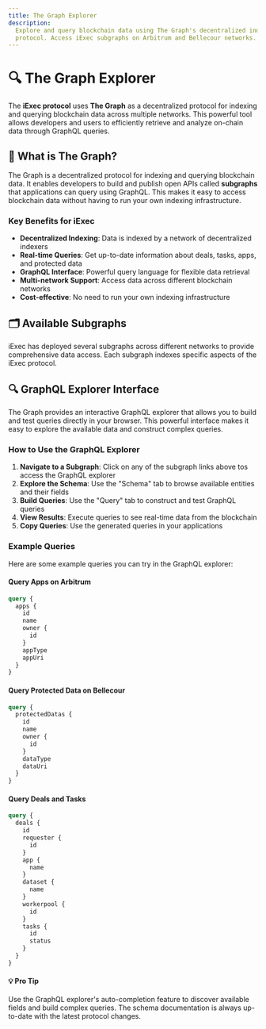 ```yaml
---
title: The Graph Explorer
description:
  Explore and query blockchain data using The Graph's decentralized indexing
  protocol. Access iExec subgraphs on Arbitrum and Bellecour networks.
---
```


# 🔍 The Graph Explorer

The **iExec protocol** uses **The Graph** as a decentralized protocol for
indexing and querying blockchain data across multiple networks. This powerful
tool allows developers and users to efficiently retrieve and analyze on-chain
data through GraphQL queries.

<ImageViewer
  image-url-dark="/assets/tooling-&-explorers/the-graph/image-logo.jpg"
  image-alt="The Graph Protocol"
  link-url="https://thegraph.com/docs/en/subgraphs/quick-start/"
/>

## 🎯 What is The Graph?

The Graph is a decentralized protocol for indexing and querying blockchain data.
It enables developers to build and publish open APIs called **subgraphs** that
applications can query using GraphQL. This makes it easy to access blockchain
data without having to run your own indexing infrastructure.

### Key Benefits for iExec

- **Decentralized Indexing**: Data is indexed by a network of decentralized
  indexers
- **Real-time Queries**: Get up-to-date information about deals, tasks, apps,
  and protected data
- **GraphQL Interface**: Powerful query language for flexible data retrieval
- **Multi-network Support**: Access data across different blockchain networks
- **Cost-effective**: No need to run your own indexing infrastructure

## 🗂️ Available Subgraphs

iExec has deployed several subgraphs across different networks to provide
comprehensive data access. Each subgraph indexes specific aspects of the iExec
protocol.

<CardGrid>
  <ProjectCard
    title="iExec PoCo - Arbitrum Mainnet"
    description="Indexes Proof of Contribution (PoCo) data on Arbitrum mainnet, including apps, deals, tasks, and workerpools"
    icon="mdi:database-network"
    status="available"
    status-label="Live"
    button-label="Explore Subgraph"
    button-icon="mdi:open-in-new"
    button-href="https://thegraph.com/explorer/subgraphs/B1comLe9SANBLrjdnoNTJSubbeC7cY7EoNu6zD82HeKy?view=Query&chain=arbitrum-one"
    button-target="_blank"
    button-rel="noreferrer"
  />
  
  <ProjectCard
    title="iExec DataProtector - Arbitrum Mainnet"
    description="Indexes DataProtector protocol data on Arbitrum mainnet, including protected data, access grants, and sharing mechanisms"
    icon="mdi:shield-lock"
    status="available"
    status-label="Live"
    button-label="Explore Subgraph"
    button-icon="mdi:open-in-new"
    button-href="https://thegraph.com/explorer/subgraphs/Ep5zs5zVr4tDiVuQJepUu51e5eWYJpka624X4DMBxe3u?view=Query&chain=arbitrum-one"
    button-target="_blank"
    button-rel="noreferrer"
  />

<ProjectCard
    title="iExec PoCo - Bellecour Mainnet"
    description="Indexes Proof of Contribution (PoCo) data on Bellecour mainnet, including apps, deals, tasks, and workerpools"
    icon="mdi:database-network"
    status="available"
    status-label="Live"
    button-label="Explore Subgraph"
    button-icon="mdi:open-in-new"
    button-href="https://thegraph.bellecour.iex.ec/subgraphs/name/bellecour/poco-v5/graphql?query=query+MyQuery+%7B%0A++apps+%7B%0A++++name%0A++++id%0A++++owner+%7B%0A++++++id%0A++++%7D%0A++%7D%0A%7D"
    button-target="_blank"
    button-rel="noreferrer"
  />

<ProjectCard
    title="iExec DataProtector - Bellecour Mainnet"
    description="Indexes DataProtector protocol data on Bellecour mainnet, including protected data, access grants, and sharing mechanisms"
    icon="mdi:shield-lock"
    status="available"
    status-label="Live"
    button-label="Explore Subgraph"
    button-icon="mdi:open-in-new"
    button-href="https://thegraph.iex.ec/subgraphs/name/bellecour/dataProtector-v2/graphql?query=query+MyQuery+%7B%0A++protectedDatas+%7B%0A++++id%0A++++name%0A++++owner+%7B%0A++++++id%0A++++%7D%0A++%7D%0A%7D"
    button-target="_blank"
    button-rel="noreferrer"
  /> </CardGrid>

## 🔍 GraphQL Explorer Interface

The Graph provides an interactive GraphQL explorer that allows you to build and
test queries directly in your browser. This powerful interface makes it easy to
explore the available data and construct complex queries.

<ImageViewer
  image-url-dark="/assets/tooling-&-explorers/the-graph/graphql-explorer.png"
  image-alt="GraphQL Explorer Interface"
  link-url="https://thegraph.com/explorer/subgraphs/Ep5zs5zVr4tDiVuQJepUu51e5eWYJpka624X4"
/>

### How to Use the GraphQL Explorer

1. **Navigate to a Subgraph**: Click on any of the subgraph links above tos
   access the GraphQL explorer
2. **Explore the Schema**: Use the "Schema" tab to browse available entities and
   their fields
3. **Build Queries**: Use the "Query" tab to construct and test GraphQL queries
4. **View Results**: Execute queries to see real-time data from the blockchain
5. **Copy Queries**: Use the generated queries in your applications

### Example Queries

Here are some example queries you can try in the GraphQL explorer:

#### Query Apps on Arbitrum

```graphql
query {
  apps {
    id
    name
    owner {
      id
    }
    appType
    appUri
  }
}
```

#### Query Protected Data on Bellecour

```graphql
query {
  protectedDatas {
    id
    name
    owner {
      id
    }
    dataType
    dataUri
  }
}
```

#### Query Deals and Tasks

```graphql
query {
  deals {
    id
    requester {
      id
    }
    app {
      name
    }
    dataset {
      name
    }
    workerpool {
      id
    }
    tasks {
      id
      status
    }
  }
}
```

<div class="bg-gradient-to-r from-blue-400/10 to-purple-400/5 rounded-[6px] p-6 border-l-4 border-blue-700 mb-6">
  <h4 class="!mt-0 !mb-2">💡 Pro Tip</h4>
  <p class="!mb-0">Use the GraphQL explorer's auto-completion feature to discover available fields and build complex queries. The schema documentation is always up-to-date with the latest protocol changes.</p>
</div>

<script setup>
import ImageViewer from '../../components/ImageViewer.vue';
import CardGrid from '../../components/CardGrid.vue';
import ProjectCard from '../../components/ProjectCard.vue';
</script>
